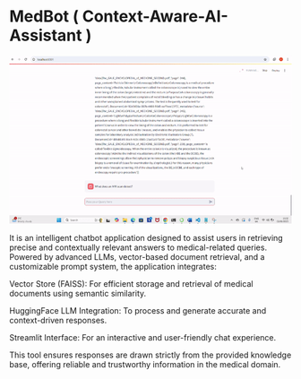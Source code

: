 # MedBot ( Context-Aware-AI-Assistant )

![Project Demo](./MediBot.gif)

It is an intelligent chatbot application designed to assist users in retrieving precise and contextually relevant answers to medical-related queries. Powered by advanced LLMs, vector-based document retrieval, and a customizable prompt system, the application integrates:

Vector Store (FAISS): For efficient storage and retrieval of medical documents using semantic similarity.

HuggingFace LLM Integration: To process and generate accurate and context-driven responses.

Streamlit Interface: For an interactive and user-friendly chat experience.

This tool ensures responses are drawn strictly from the provided knowledge base, offering reliable and trustworthy information in the medical domain.




